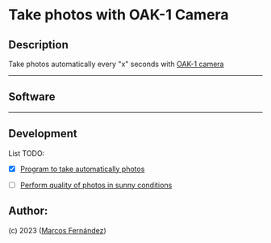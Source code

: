 # Take photos with OAK-1 Camera

## Description
Take photos automatically every "x" seconds with [OAK-1 camera](https://shop.luxonis.com/products/oak-1)
*****

## Software
*****

## Development

List TODO:
- [x] [Program to take automatically photos]()
- [ ] [Perform quality  of photos in sunny conditions]()


## Author:
(c) 2023 ([Marcos Fernández](https://github.com/marqinhos))